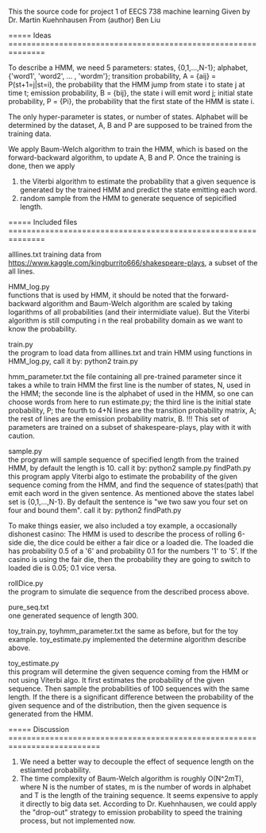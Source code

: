 This the source code for project 1 of EECS 738 machine learning 
Given by Dr. Martin Kuehnhausen From (author) Ben Liu

===== Ideas ==============================================================

To describe a HMM, we need 5 parameters: 
  states, {0,1,...,N-1};
  alphabet, {'word1', 'word2', ... , 'wordm'};
  transition probability, A = {aij} = P(st+1=j|st=i), 
    the probability that the HMM jump from state i to state j at time t;
  emission probability, B = {bij}, the state i will emit word j;
  initial state probability, P = {Pi}, the probability that the first state of the HMM is state i.
  
The only hyper-parameter is states, or number of states. 
Alphabet will be determined by the dataset, A, B and P are supposed to be trained from the training data.

We apply Baum-Welch algorithm to train the HMM, which is based on the forward-backward 
algorithm, to update A, B and P. 
Once the training is done, then we apply 
1) the Viterbi algorithm to estimate the probability 
   that a given sequence is generated by the trained HMM and predict the state emitting each word.
2) random sample from the HMM to generate sequence of sepicified length.

===== Included files ==============================================================

alllines.txt 
              training data from https://www.kaggle.com/kingburrito666/shakespeare-plays, a subset of the all lines.

HMM_log.py   
              functions that is used by HMM, it should be noted that the forward-backward algorithm 
              and Baum-Welch algorithm are scaled by taking logarithms of all probabilities 
              (and their intermidiate value). But the Viterbi algorithm is still computing i
              n the real probability domain as we want to know the probability.
                
train.py     
              the program to load data from alllines.txt and train HMM using functions in HMM_log.py, 
              call it by:
                python2 train.py
                  
hmm_parameter.txt
                the file containing all pre-trained parameter since it takes a while to train HMM
                the first line is the number of states, N, used in the HMM;
                the seconde line is the alphabet of used in the HMM, so one can choose words from here to run estimate.py;
                the third line is the initial state probability, P;
                the fourth to 4+N lines are the transition probability matrix, A;
                the rest of lines are the emission probability matrix, B.
                !!! This set of parameters are trained on a subset of shakespeare-plays, play with it with caution.
                
sample.py  
                the program will sample sequence of specified length from the trained HMM, by default the length is 10.
                call it by:
                  python2 sample.py <len>
findPath.py
                this program apply Viterbi algo to estimate the probability of the given sequence coming from the HMM, 
                and find the sequence of states(path) that emit each word in the given sentence. As mentioned above
                the states label set is {0,1,...,N-1}. 
                By default the sentence is "we two saw you four set on four and bound them".
                call it by:
                  python2 findPath.py <sentence>
  
To make things easier, we also included a toy example, a occasionally dishonest casino:
The HMM is used to describe the process of rolling 6-side die, the dice could be either a fair dice 
or a loaded die. The loaded die has probability 0.5 of a '6' and probability 0.1 for the numbers '1' to '5'. 
If the casino is using the fair die, then the probability they are going to switch to loaded die is 0.05; 
0.1 vice versa.

rollDice.py   
                the program to simulate die sequence from the described process above.

pure_seq.txt  
                one generated sequence of length 300.

toy_train.py, toyhmm_parameter.txt
                the same as before, but for the toy example. toy_estimate.py implemented the determine algorithm
                describe above.
                
toy_estimate.py             
                this program will determine the given sequence coming from the HMM or not using Viterbi algo.
                It first estimates the probability of the given sequence. Then sample the probabilities of 
                100 sequences with the same length. If the there is a significant difference between 
                the probability of the given sequence and of the distribution, 
                then the given sequence is generated from the HMM.

===== Discussion ==========================================================================
1) We need a better way to decouple the effect of sequence length on the estiamted probability.
2) The time complexity of Baum-Welch algorithm is roughly O(N^2*m*T), where N is the number of states, m is the number of words in alphabet and T is the length of the training sequence. It seems expensive to apply it directly to big data set. According to Dr. Kuehnhausen, we could apply the "drop-out" strategy to emission probability to speed the training process, but not implemented now.
